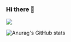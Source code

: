 ### Hi there 👋
<a href="" target="_blank"><img src="https://img.shields.io/badge/#00599C?style=flat-square&logo=c++&logoColor=#000000"/></a>

![Anurag's GitHub stats](https://github-readme-stats.vercel.app/api?username=zhiqiong009&show_icons=true&theme=radical)


<!--
**zhiqiong009/zhiqiong009** is a ✨ _special_ ✨ repository because its `README.md` (this file) appears on your GitHub profile.

Here are some ideas to get you started:

- 🔭 I’m currently working on ...
- 🌱 I’m currently learning ...
- 👯 I’m looking to collaborate on ...
- 🤔 I’m looking for help with ...
- 💬 Ask me about ...
- 📫 How to reach me: ...
- 😄 Pronouns: ...
- ⚡ Fun fact: ...
-->
